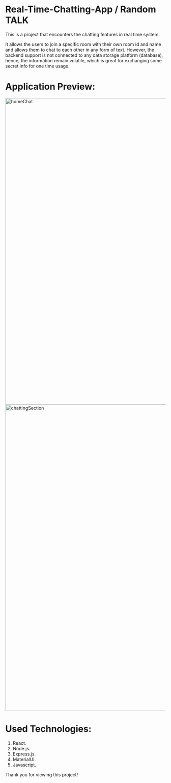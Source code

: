 # Real-Time-Chatting-App / Random TALK

This is a project that encounters the chatting features in real time system. 

It allows the users to join a specific room with their own room id and name and allows them to chat to each other in any form of text. However, the backend support is not connected to any data storage platform (database), hence, the information remain volatile, which is great for exchanging some secret info for one time usage. 

# Application Preview: 

<img width="960" alt="homeChat" src="https://user-images.githubusercontent.com/107698120/231278680-9fef5416-57e7-46a2-8871-e0afc54d22f3.png">

<img width="960" alt="chattingSection" src="https://user-images.githubusercontent.com/107698120/231278682-b8200fc9-025d-4b17-88a2-28a8f2d0b428.png">

# Used Technologies: 
1. React. 
2. Node.js.
3. Express.js.
4. MaterialUI.
5. Javascript.

Thank you for viewing this project!

